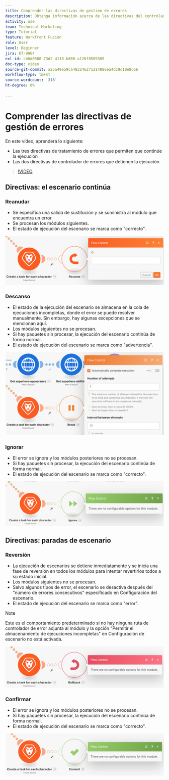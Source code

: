 ```yaml
---
title: Comprender las directivas de gestión de errores
description: Obtenga información acerca de las directivas del controlador de errores que permiten que continúe la ejecución y las que detienen la ejecución, en [!DNL Adobe Workfront Fusion].
activity: use
team: Technical Marketing
type: Tutorial
feature: Workfront Fusion
role: User
level: Beginner
jira: KT-9064
exl-id: cb8d0880-73d2-4118-b800-a126f8509309
doc-type: video
source-git-commit: a25a49e59ca483246271214886ea4dc9c10e8d66
workflow-type: tm+mt
source-wordcount: '318'
ht-degree: 0%

---
```


# Comprender las directivas de gestión de errores

En este vídeo, aprenderá lo siguiente:

* Las tres directivas de tratamiento de errores que permiten que continúe la ejecución
* Las dos directivas de controlador de errores que detienen la ejecución

>[!VIDEO](https://video.tv.adobe.com/v/335305/?quality=12&learn=on)

## Directivas: el escenario continúa

### Reanudar

* Se especifica una salida de sustitución y se suministra al módulo que encuentra un error.
* Se procesan los módulos siguientes.
* El estado de ejecución del escenario se marca como &quot;correcto&quot;.

![Imagen de una directiva Resume](assets/troubleshooting-and-error-handling-2.png)

### Descanso

* El estado de la ejecución del escenario se almacena en la cola de ejecuciones incompletas, donde el error se puede resolver manualmente. Sin embargo, hay algunas excepciones que se mencionan aquí.
* Los módulos siguientes no se procesan.
* Si hay paquetes sin procesar, la ejecución del escenario continúa de forma normal.
* El estado de ejecución del escenario se marca como &quot;advertencia&quot;.

![Imagen de una directiva Break](assets/troubleshooting-and-error-handling-3.png)

### Ignorar

* El error se ignora y los módulos posteriores no se procesan.
* Si hay paquetes sin procesar, la ejecución del escenario continúa de forma normal.
* El estado de ejecución del escenario se marca como &quot;correcto&quot;.

![Imagen de una directiva Ignore](assets/troubleshooting-and-error-handling-4.png)

## Directivas: paradas de escenario

### Reversión

* La ejecución de escenarios se detiene inmediatamente y se inicia una fase de reversión en todos los módulos para intentar revertirlos todos a su estado inicial.
* Los módulos siguientes no se procesan.
* Salvo algunos tipos de error, el escenario se desactiva después del &quot;número de errores consecutivos&quot; especificado en Configuración del escenario.
* El estado de ejecución del escenario se marca como &quot;error&quot;.

>[!NOTE]
>
>Este es el comportamiento predeterminado si no hay ninguna ruta de controlador de error adjunta al módulo y la opción &quot;Permitir el almacenamiento de ejecuciones incompletas&quot; en Configuración de escenario no está activada.

![Imagen de una directiva Rollback](assets/troubleshooting-and-error-handling-5.png)

### Confirmar

* El error se ignora y los módulos posteriores no se procesan.
* Si hay paquetes sin procesar, la ejecución del escenario continúa de forma normal.
* El estado de ejecución del escenario se marca como &quot;correcto&quot;.

![Imagen de una directiva Commit](assets/troubleshooting-and-error-handling-6.png)
